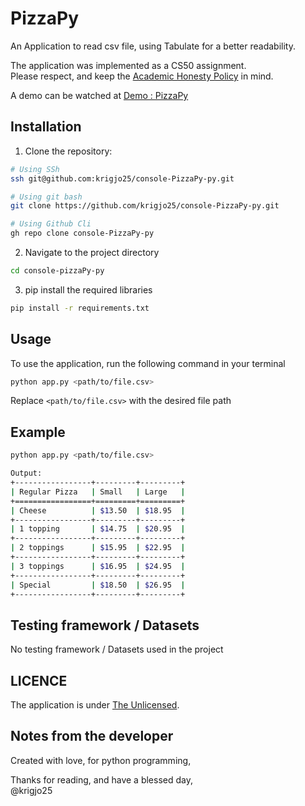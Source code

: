 # PizzaPy
An Application to read csv file, using Tabulate for a better readability.

The application was implemented as a CS50 assignment.<br>
Please respect, and keep the [Academic Honesty Policy](https://cs50.harvard.edu/x/2023/honesty/) in mind.

A demo can be watched at [Demo : PizzaPy](https://cs50.harvard.edu/python/2022/psets/6/pizza/)

## Installation
1. Clone the repository:
```sh
# Using SSh 
ssh git@github.com:krigjo25/console-PizzaPy-py.git

# Using git bash
git clone https://github.com/krigjo25/console-PizzaPy-py.git

# Using Github Cli
gh repo clone console-PizzaPy-py
```

2. Navigate to the project directory

```sh
cd console-pizzaPy-py
```

3. pip install the required libraries
```sh
pip install -r requirements.txt
```

##  Usage
To use the application, run the following command in your terminal

```sh
python app.py <path/to/file.csv>
```
Replace `<path/to/file.csv>` with the desired file path

## Example
```sh
python app.py <path/to/file.csv>

Output:
+-----------------+---------+---------+
| Regular Pizza   | Small   | Large   |
+=================+=========+=========+
| Cheese          | $13.50  | $18.95  |
+-----------------+---------+---------+
| 1 topping       | $14.75  | $20.95  |
+-----------------+---------+---------+
| 2 toppings      | $15.95  | $22.95  |
+-----------------+---------+---------+
| 3 toppings      | $16.95  | $24.95  |
+-----------------+---------+---------+
| Special         | $18.50  | $26.95  |
+-----------------+---------+---------+
```

##  Testing framework / Datasets
No testing framework / Datasets used in the project

## LICENCE
The application is under [The Unlicensed](./LICENCE).

## Notes from the developer
Created with love, for python programming,

Thanks for reading, and have a blessed day,<br>
@krigjo25